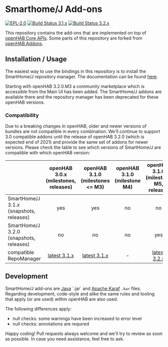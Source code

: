 # Smarthome/J Add-ons

[![EPL-2.0](https://img.shields.io/badge/license-EPL%202-green.svg)](https://opensource.org/licenses/EPL-2.0)
[![Build Status 3.1.x](https://jenkins.smarthomej.org/job/SmartHomeJ%203.1.x%20Snapshot/badge/icon?subject=build%20status%203.1.x)](https://jenkins.smarthomej.org/job/SmartHomeJ%203.1.x%20Snapshot/)
[![Build Status 3.2.x](https://jenkins.smarthomej.org/job/SmartHomeJ%203.2.x%20Snapshot/badge/icon?subject=build%20status%203.2.x)](https://jenkins.smarthomej.org/job/SmartHomeJ%203.2.x%20Snapshot/)

This repository contains the add-ons that are implemented on top of [openHAB Core APIs](https://github.com/openhab/openhab-core).
Some parts of this repository are forked from [openHAB Addons](https://github.com/openhab/openhab-addons).

## Installation / Usage

The easiest way to use the bindings in this repository is to install the SmartHome/J repository manager.
The documentation can be found [here](https://github.com/smarthomej/addons/tree/main/bundles/org.smarthomej.io.repomanager).

Starting with openHAB 3.2.0.M3 a community marketplace which is accessible from the Main UI has been added. 
The SmartHome/J addons are available there and the repository manager has been deprecated for these openHAB versions.

### Compatibility

Due to a breaking changes in openHAB, older and newer versions of bundles are not compatible in every combination.
We'll continue to support 3.0 compatible addons until the release of openHAB 3.2.0 (which is expected end of 2021) and provide the same set of addons for newer versions.
Please check the table to see which versions of SmartHome/J are compatible with which openHAB version:

| | openHAB 3.0.x (milestones, releases) |  openHAB 3.1.0 (milestones <= M3) | openHAB 3.1.0 (milestone M4) | openHAB 3.1.0 (milestone M5, release) | openHAB 3.2.0 (milestone <= M2)| openhab 3.2.0 (milestone M3) |
|---|:---:|:---:|:---:|:---:|:---:|:---:|
| SmartHome/J 3.1.x (snapshots, releases) | yes | yes | no | no | no | no |
| SmartHome/J 3.2.0 (snapshots, releases) | no | no | no | yes | yes | yes |
| compatible RepoManager | [latest 3.1.x](https://download.smarthomej.org/repomanager-latest) | [latest 3.1.x](https://download.smarthomej.org/repomanager-latest) | - | [latest 3.2.x](https://download.smarthomej.org/repomanager-latest-3.2.x) | [latest 3.2.x](https://download.smarthomej.org/repomanager-latest-3.2.x) | - |

## Development

SmartHome/J add-ons are [Java](https://en.wikipedia.org/wiki/Java_(programming_language)) `.jar` and [Apache Karaf](https://karaf.apache.org) `.kar` files.
Regarding development, code-style and alike the same rules and tooling that apply (or are used) within openHAB are also used.

The following differences apply:

- null checks: some warnings have been increased to error level
- null checks: annotations are required 

Happy coding! 
Pull requests always welcome and we'll try to review as soon as possible.
In case you need assistance, feel free to ask.

